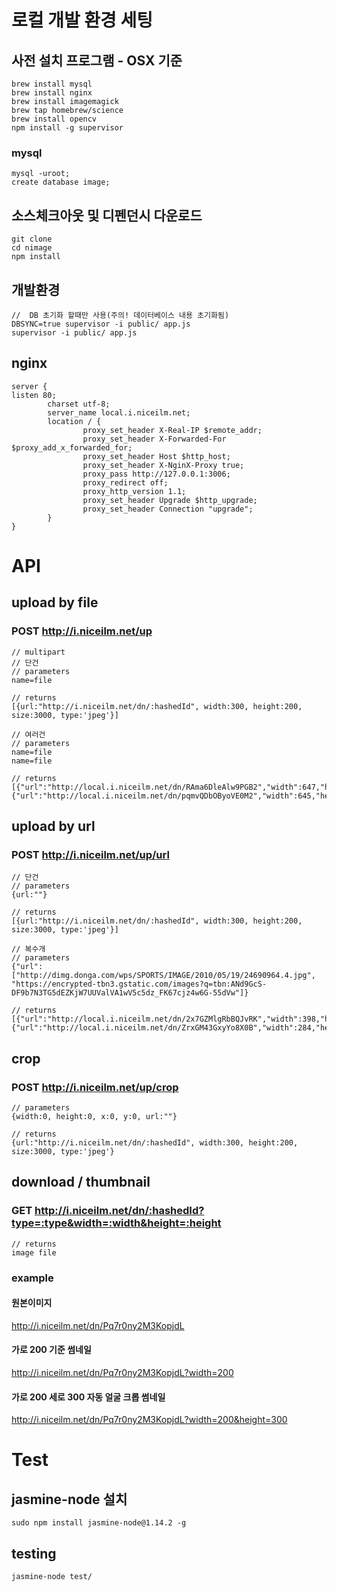 # 로컬 개발 환경 세팅

## 사전 설치 프로그램 - OSX 기준
```
brew install mysql
brew install nginx
brew install imagemagick
brew tap homebrew/science
brew install opencv
npm install -g supervisor
```
### mysql
```
mysql -uroot;
create database image;
```

## 소스체크아웃 및 디펜던시 다운로드
```
git clone 
cd nimage
npm install
```

## 개발환경
```
//  DB 초기화 할때만 사용(주의! 데이터베이스 내용 초기화됨)
DBSYNC=true supervisor -i public/ app.js
supervisor -i public/ app.js
```

## nginx
```
server {
listen 80;
        charset utf-8;
        server_name local.i.niceilm.net;
        location / {
                proxy_set_header X-Real-IP $remote_addr;
                proxy_set_header X-Forwarded-For $proxy_add_x_forwarded_for;
                proxy_set_header Host $http_host;
                proxy_set_header X-NginX-Proxy true;
                proxy_pass http://127.0.0.1:3006;
                proxy_redirect off;
                proxy_http_version 1.1;
                proxy_set_header Upgrade $http_upgrade;
                proxy_set_header Connection "upgrade";
        }
}
```

# API
## upload by file
### POST http://i.niceilm.net/up
```
// multipart
// 단건
// parameters
name=file

// returns
[{url:"http://i.niceilm.net/dn/:hashedId", width:300, height:200, size:3000, type:'jpeg'}]

// 여러건
// parameters
name=file
name=file

// returns
[{"url":"http://local.i.niceilm.net/dn/RAma6DleAlw9PGB2","width":647,"height":1145,"size":128354,"type":"image/png","hashedId":"RAma6DleAlw9PGB2"},{"url":"http://local.i.niceilm.net/dn/pqmvQDbOByoVE0M2","width":645,"height":1144,"size":573061,"type":"image/png","hashedId":"pqmvQDbOByoVE0M2"}]

```

## upload by url
### POST http://i.niceilm.net/up/url
```
// 단건
// parameters
{url:""}

// returns
[{url:"http://i.niceilm.net/dn/:hashedId", width:300, height:200, size:3000, type:'jpeg'}]

// 복수개
// parameters
{"url":["http://dimg.donga.com/wps/SPORTS/IMAGE/2010/05/19/24690964.4.jpg", "https://encrypted-tbn3.gstatic.com/images?q=tbn:ANd9GcS-DF9b7N3TG5dEZKjW7UUValVA1wV5c5dz_FK67cjz4w6G-55dVw"]}

// returns
[{"url":"http://local.i.niceilm.net/dn/2x7GZMlgRbBQJvRK","width":398,"height":499,"size":93682,"type":"image/jpeg","hashedId":"2x7GZMlgRbBQJvRK"},{"url":"http://local.i.niceilm.net/dn/ZrxGM43GxyYo8X0B","width":284,"height":177,"size":8317,"type":"image/jpeg","hashedId":"ZrxGM43GxyYo8X0B"}]
```

## crop
### POST http://i.niceilm.net/up/crop
```
// parameters
{width:0, height:0, x:0, y:0, url:""}

// returns
{url:"http://i.niceilm.net/dn/:hashedId", width:300, height:200, size:3000, type:'jpeg'}
```

## download / thumbnail
### GET http://i.niceilm.net/dn/:hashedId?type=:type&width=:width&height=:height
```
// returns
image file
```

### example

#### 원본이미지
http://i.niceilm.net/dn/Pq7r0ny2M3KopjdL

#### 가로 200 기준 썸네일
http://i.niceilm.net/dn/Pq7r0ny2M3KopjdL?width=200

#### 가로 200 세로 300 자동 얼굴 크롭 썸네일
http://i.niceilm.net/dn/Pq7r0ny2M3KopjdL?width=200&height=300

# Test
## jasmine-node 설치
```
sudo npm install jasmine-node@1.14.2 -g
```

## testing
```
jasmine-node test/
```